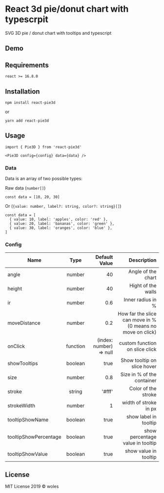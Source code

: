 # React 3d pie/donut chart with typescrpit

SVG 3D pie / donut chart with tooltips and typescript

## Demo

## Requirements

    react >= 16.8.0

## Installation

    npm install react-pie3d

or 

    yarn add react-pie3d

## Usage

    import { Pie3D } from 'react-pie3d'

    <Pie3D config={config} data={data} />

### Data

Data is an array of two possible types:

Raw data (`number[]`)

    const data = [10, 20, 30] 

Or (`{value: number, label?: string, color?: string}[]`)

    const data = [
      { value: 10, label: 'apples', color: 'red' }, 
      { value: 20, label: 'bananas', color: 'green' },
      { value: 30, label: 'oranges', color: 'blue' },
    ]

### Config

| Name   |      Type      |  Default Value | Description |
|----------|:-------------:|----------:|------:|
| angle |  number | 40 | Angle of the chart |
| height |    number   |   40 | Hight of the walls |
| ir | number |    0.6 | Inner radius in % |
| moveDistance | number |    0.2 | How far the slice can move in % (0 means no move on click) |
| onClick | function |    (index: number) => null | custom function on slice click |
| showTooltips | boolean |    true | Show tooltip on slice hover |
| size | number |    0.8 | Size in % of the container |
| stroke | string |    '#fff' | Color of the stroke |
| strokeWidth | number |    1 | width of stroke in px |
| tooltipShowName | boolean |    true | show label in tooltip |
| tooltipShowPercentage | boolean |    true | show percentage value in tooltip |
| tooltipShowValue | boolean |    true | show value in tooltip|



## License

MIT License 2019 © woles
